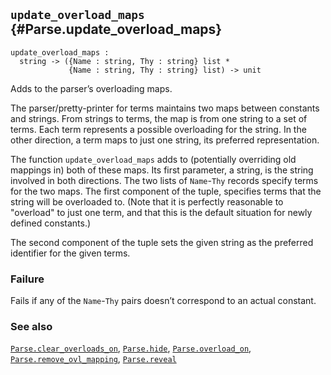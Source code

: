 ## `update_overload_maps` {#Parse.update_overload_maps}


```
update_overload_maps :
  string -> ({Name : string, Thy : string} list *
             {Name : string, Thy : string} list) -> unit
```



Adds to the parser’s overloading maps.


The parser/pretty-printer for terms maintains two maps between
constants and strings.  From strings to terms, the map is from one
string to a set of terms.  Each term represents a possible overloading
for the string.  In the other direction, a term maps to just one
string, its preferred representation.

The function `update_overload_maps` adds to (potentially overriding
old mappings in) both of these maps.  Its first parameter, a string,
is the string involved in both directions.  The two lists of
`Name`-`Thy` records specify terms for the two maps.  The first
component of the tuple, specifies terms that the string will be
overloaded to.  (Note that it is perfectly reasonable to "overload" to
just one term, and that this is the default situation for newly
defined constants.)

The second component of the tuple sets the given string as the
preferred identifier for the given terms.

### Failure

Fails if any of the `Name`-`Thy` pairs doesn’t correspond to an actual
constant.

### See also

[`Parse.clear_overloads_on`](#Parse.clear_overloads_on), [`Parse.hide`](#Parse.hide), [`Parse.overload_on`](#Parse.overload_on), [`Parse.remove_ovl_mapping`](#Parse.remove_ovl_mapping), [`Parse.reveal`](#Parse.reveal)


